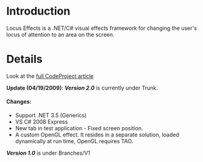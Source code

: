 # Introduction #

Locus Effects is a .NET/C# visual effects framework for changing the user's locus of attention to an area on the screen.

# Details #

Look at the [full CodeProject article](http://www.codeproject.com/KB/graphics/locuseffects.aspx)

**Update (04/19/2009)**:
**_Version 2.0_** is currently under Trunk.
#### Changes: ####
  * Support .NET 3.5 (Generics)
  * VS C# 2008 Express
  * New tab in test application - Fixed screen position.
  * A custom OpenGL effect. It resides in a separate solution, loaded dynamically at run time, OpenGL requires TAO.

**_Version 1.0_** is under Branches/V1
